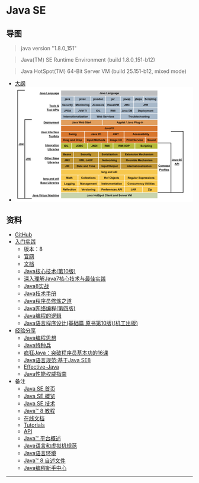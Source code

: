 #   Java SE

##  导图

>   java version "1.8.0_151"

>   Java(TM) SE Runtime Environment (build 1.8.0_151-b12)

>   Java HotSpot(TM) 64-Bit Server VM (build 25.151-b12, mixed mode)

-   [大纲](000.md)
-   ![内容导图](images/20181223-104139.png)


##  资料
-   [GitHub](https://github.com/topics/java)
-   [入门实践](action/README.md)
    -   版本：8
    -   [官网](https://www.oracle.com/technetwork/java/javase/overview/index.html)
    -   [文档](action/doc/README.md)
    -   [Java核心技术(第10版)](action/corejava/README.md)
    -   [深入理解Java7核心技术与最佳实践](action/java70814/README.md)
    -   [Java8实战](action/java80814/README.md)
    -   [Java技术手册](action/nutshell0814/README.md)
    -   [Java程序员修炼之道](action/developer0814/README.md)
    -   [Java网络编程(第四版)](action/network40814/README.md)
    -   [Java编程的逻辑](action/logic0814/README.md)
    -   [Java语言程序设计(基础篇 原书第10版)(机工出版)](action/Introduction0814/README.md)
-   [经验分享](experience/REAMDE.md)
    -   [Java编程思想](experience/thinking0814/README.md)
    -   [Java特种兵](experience/forces0814/README.md)
    -   [疯狂Java：突破程序员基本功的16课](experience/ligang0504/README.md)
    -   [Java语言规范:基于Java SE8](experience/language80814/README.md)
    -   [Effective-Java](experience/Effective0814/README.md)
    -   [Java性能权威指南](experience/javaperformance/README.md)
-   备注
    -   [Java SE 首页](http://www.oracle.com/technetwork/java/javase/overview/index.html)
    -   [Java SE 概览](http://www.oracle.com/technetwork/cn/java/javase/overview/index.html)
    -   [Java SE 技术](http://www.oracle.com/technetwork/java/javase/tech/index.html)
    -   [Java™ 8 教程](https://docs.oracle.com/javase/tutorial/index.html)
    -   [在线文档](https://docs.oracle.com/javase/8/)
    -   [Tutorials](https://docs.oracle.com/javase/tutorial/tutorialLearningPaths.html)
    -   [API](https://docs.oracle.com/javase/8/docs/api/)
    -   [Java™ 平台概述](https://docs.oracle.com/javase/8/docs/technotes/guides/index.html)
    -   [Java语言和虚拟机规范](https://docs.oracle.com/javase/specs/)
    -   [Java语言环境](http://www.oracle.com/technetwork/java/langenv-140151.html)
    -   [Java™ 8 自述文件](http://www.oracle.com/technetwork/java/javase/jdk-8-readme-2095712.html)
    -   [Java编程新手中心](http://www.oracle.com/technetwork/cn/topics/newtojava/overview/index.html)

----